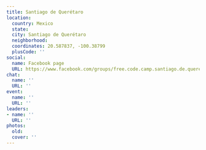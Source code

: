 ```yaml
---
title: Santiago de Querétaro
location:
  country: Mexico
  state: 
  city: Santiago de Querétaro
  neighborhood: 
  coordinates: 20.587837, -100.38799
  plusCode: ''
social:
  name: Facebook page
  URL: https://www.facebook.com/groups/free.code.camp.santiago.de.queretaro
chat:
  name: ''
  URL: ''
event:
  name: ''
  URL: ''
leaders:
- name: ''
  URL: ''
photos:
  old: 
  cover: ''
---
```

